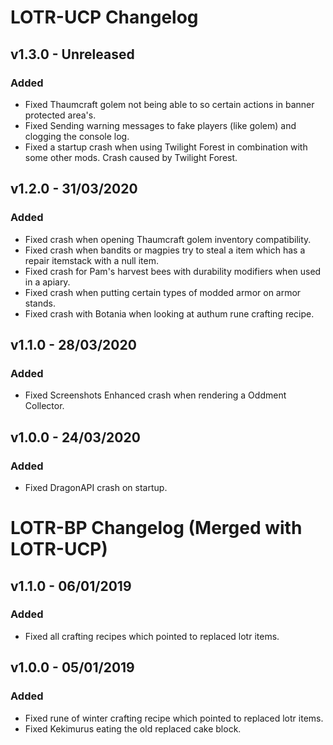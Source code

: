 # LOTR-UCP Changelog

## v1.3.0 - Unreleased
### Added
+ Fixed Thaumcraft golem not being able to so certain actions in banner protected area's.
+ Fixed Sending warning messages to fake players (like golem) and clogging the console log.
+ Fixed a startup crash when using Twilight Forest in combination with some other mods. Crash caused by Twilight Forest.

## v1.2.0 - 31/03/2020
### Added
+ Fixed crash when opening Thaumcraft golem inventory compatibility.
+ Fixed crash when bandits or magpies try to steal a item which has a repair itemstack with a null item.
+ Fixed crash for Pam's harvest bees with durability modifiers when used in a apiary.
+ Fixed crash when putting certain types of modded armor on armor stands.
+ Fixed crash with Botania when looking at authum rune crafting recipe.

## v1.1.0 - 28/03/2020
### Added
+ Fixed Screenshots Enhanced crash when rendering a Oddment Collector.

## v1.0.0 - 24/03/2020
### Added
+ Fixed DragonAPI crash on startup.

# LOTR-BP Changelog (Merged with LOTR-UCP)
## v1.1.0 - 06/01/2019
### Added
+ Fixed all crafting recipes which pointed to replaced lotr items.

## v1.0.0 - 05/01/2019
### Added
+ Fixed rune of winter crafting recipe which pointed to replaced lotr items.
+ Fixed Kekimurus eating the old replaced cake block.
